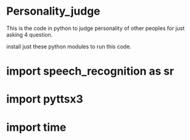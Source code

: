 # Personality_judge
This is the code in python to judge personality of other peoples for just asking 4 question.

install just these python modules to run this code.
# import speech_recognition as sr
# import pyttsx3
# import time

